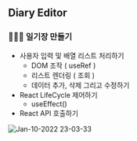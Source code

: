 ## Diary Editor

### 🧑🏻‍💻 일기장 만들기

-   사용자 입력 및 배열 리스트 처리하기
    -   DOM 조작 ( useRef )
    -   리스트 렌더링 ( 조회 )
    -   데이터 추가, 삭제 그리고 수정하기
-   React LifeCycle 제어하기
    -   useEffect()
-   React API 호출하기

![Jan-10-2022 23-03-33](https://user-images.githubusercontent.com/72742121/148778943-504f8266-f84e-4433-99f3-d92f5a9fa90f.gif)
